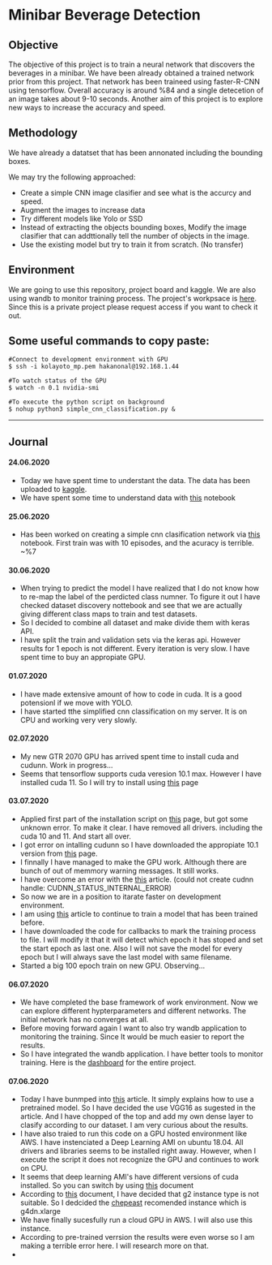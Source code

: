 # Minibar Beverage Detection

## Objective

The objective of this project is to train a neural network that discovers the beverages in a minibar. We have been already obtained a trained network prior from this project. That network has been traineed using faster-R-CNN using tensorflow. Overall accuracy is around %84 and a single detecetion of an image takes about 9-10 seconds. Another aim of this project is to explore new ways to increase the accuracy and speed.

## Methodology

We have already a datatset that has been annonated including the bounding boxes.

We may try the following approached:
- Create a simple CNN image clasifier and see what is the accurcy and speed.
- Augment the images to increase data
- Try different models like Yolo or SSD
- Instead of extracting the objects bounding boxes, Modify the image clasifier that can addttionally tell the number of objects in the image.
- Use the existing model but try to train it from scratch. (No transfer)

## Environment

We are going to use this repository, project board and kaggle. We are also using wandb to monitor training process. The project's workpsace is [here](https://app.wandb.ai/hakanonal/minibar). Since this is a private project please request access if you want to check it out.

## Some useful commands to copy paste:
```
#Connect to development environment with GPU
$ ssh -i kolayoto_mp.pem hakanonal@192.168.1.44
```
```
#To watch status of the GPU
$ watch -n 0.1 nvidia-smi
```
```
#To execute the python script on background
$ nohup python3 simple_cnn_classification.py &
```

---

## Journal

#### 24.06.2020

- Today we have spent time to understant the data. The data has been uploaded to [kaggle](https://www.kaggle.com/furkanizmirli/urunler).
- We have spent some time to understand data with [this](https://www.kaggle.com/hakanonal/dataset-discovery) notebook

#### 25.06.2020

- Has been worked on creating a simple cnn clasification network via [this](https://www.kaggle.com/hakanonal/simple-cnn-classification) notebook. First train was with 10 episodes, and the acuracy is terrible. ~%7

#### 30.06.2020

- When trying to predict the model I have realized that I do not know how to re-map the label of the perdicted class numner. To figure it out I have checked dataset discovery nottebook and see that we are actually giving different class maps to train and test datasets. 
- So I decided to combine all dataset and make divide them with keras API.
- I have split the train and validation sets via the keras api. However results for 1 epoch is not different. Every iteration is very slow. I have spent time to buy an appropiate GPU.

#### 01.07.2020

- I have made extensive amount of how to code in cuda. It is a good potensionl if we move with YOLO.
- I have started tthe simplified cnn classification on my server. It is on CPU and working very very slowly.

#### 02.07.2020

- My new GTR 2070 GPU has arrived spent time to install cuda and cudunn. Work in progress...
- Seems that tensorflow supports cuda veresion 10.1 max. However I have installed cuda 11. So I will try to install using [this](https://www.tensorflow.org/install/gpu) page

#### 03.07.2020

- Applied first part of the installation script on [this](https://www.tensorflow.org/install/gpu) page, but got some unknown error. To make it clear. I have removed all drivers. including the cuda 10 and 11. And start all over. 
- I got error on intalling cudunn so I have downloaded the appropiate 10.1 version from [this](https://docs.nvidia.com/deeplearning/sdk/cudnn-install/index.html#download) page.
- I finnally I have managed to make the GPU work. Although there are bunch of out of memmory warning messages. It still works.
- I have overcome an error with the [this](https://stackoverflow.com/questions/43147983/could-not-create-cudnn-handle-cudnn-status-internal-error) article. (could not create cudnn handle: CUDNN_STATUS_INTERNAL_ERROR)
- So now we are in a position to itarate faster on development environment.
- I am using [this](https://www.pyimagesearch.com/2019/09/23/keras-starting-stopping-and-resuming-training/) article to continue to train a model that has been trained before.
- I have downloaded the code for callbacks to mark the training process to file. I will modify it that it will detect which epoch it has stoped and set the start epoch as last one. Also I will not save the model for every epoch but I will always save the last model with same filename.
- Started a big 100 epoch train on new GPU. Observing...

#### 06.07.2020

- We have completed the base framework of work environment. Now we can explore different hypterparameters and different networks. The initial network has no converges at all.
- Before moving forward again I want to also try wandb application to monitoring the training. Since It would be much easier to report the results.
- So I have integrated the wandb application. I have better tools to monitor training. Here is the [dashboard](https://app.wandb.ai/hakanonal/minibar) for the entire project.


#### 07.06.2020

- Today I have bunmped into [this](https://towardsdatascience.com/step-by-step-guide-to-using-pretrained-models-in-keras-c9097b647b29) article. It simply explains how to use a pretrained model. So I have decided the use VGG16 as sugested in the article. And I have chopped of the top and add my own dense layer to clasify according to our dataset. I am very curious about the results.
- I have also traied to run this code on a GPU hosted environment like AWS. I have instenciated a Deep Learning AMI on ubuntu 18.04. All drivers and libraries seems to be installed right away. However, when I execute the script it does not recognize the GPU and continues to work on CPU.
- It seems that deep learning AMI's have different versions of cuda installed. So you can switch by using [this](https://docs.aws.amazon.com/dlami/latest/devguide/tutorial-base.html) document
- According to [this](https://docs.aws.amazon.com/dlami/latest/devguide/gpu.html) document, I have decided that g2 instance type is not suitable. So I dedcided the [chepeast](https://aws.amazon.com/tr/ec2/pricing/on-demand/) recomended instance which is g4dn.xlarge
- We have finally sucesfully run a cloud GPU in AWS. I will also use this instance.
- According to pre-trained verrsion the results were even worse so I am making a terrible error here. I will research more on that.
- 